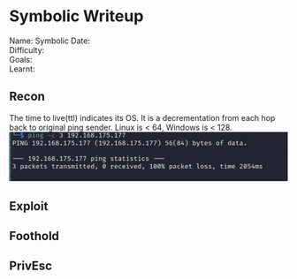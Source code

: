 # Symbolic Writeup
Name: Symbolic
Date:  
Difficulty:  
Goals:  
Learnt:

## Recon

The time to live(ttl) indicates its OS. It is a decrementation from each hop back to original ping sender. Linux is < 64, Windows is < 128.
![ping](OS-ProvingGrounds/Symbolic/Screenshots/ping.png)
	
## Exploit

## Foothold

## PrivEsc

      
